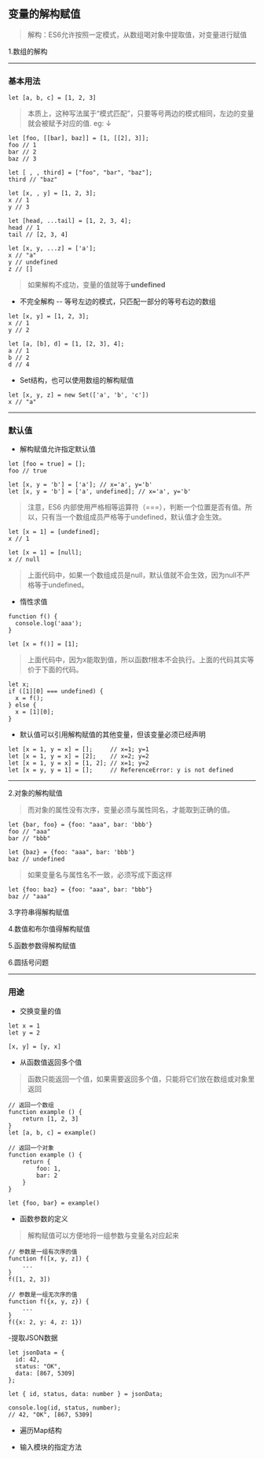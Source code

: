 ## 变量的解构赋值

> 解构：ES6允许按照一定模式，从数组喝对象中提取值，对变量进行赋值

1.数组的解构

---


### 基本用法

```
let [a, b, c] = [1, 2, 3]
```
> 本质上，这种写法属于“模式匹配”，只要等号两边的模式相同，左边的变量就会被赋予对应的值. eg: ↓

```
let [foo, [[bar], baz]] = [1, [[2], 3]];
foo // 1
bar // 2
baz // 3

let [ , , third] = ["foo", "bar", "baz"];
third // "baz"

let [x, , y] = [1, 2, 3];
x // 1
y // 3

let [head, ...tail] = [1, 2, 3, 4];
head // 1
tail // [2, 3, 4]

let [x, y, ...z] = ['a'];
x // "a"
y // undefined
z // []
```

> 如果解构不成功，变量的值就等于**undefined**

- 不完全解构 -- 等号左边的模式，只匹配一部分的等号右边的数组

```
let [x, y] = [1, 2, 3];
x // 1
y // 2

let [a, [b], d] = [1, [2, 3], 4];
a // 1
b // 2
d // 4
```

- Set结构，也可以使用数组的解构赋值

```
let [x, y, z] = new Set(['a', 'b', 'c'])
x // "a"
```
---

### 默认值

- 解构赋值允许指定默认值

```
let [foo = true] = [];
foo // true

let [x, y = 'b'] = ['a']; // x='a', y='b'
let [x, y = 'b'] = ['a', undefined]; // x='a', y='b'
```
> 注意，ES6 内部使用严格相等运算符（===），判断一个位置是否有值。所以，只有当一个数组成员严格等于undefined，默认值才会生效。

```
let [x = 1] = [undefined];
x // 1

let [x = 1] = [null];
x // null
```
> 上面代码中，如果一个数组成员是null，默认值就不会生效，因为null不严格等于undefined。

- 惰性求值

```
function f() {
  console.log('aaa');
}

let [x = f()] = [1];
```

> 上面代码中，因为x能取到值，所以函数f根本不会执行。上面的代码其实等价于下面的代码。

```
let x;
if ([1][0] === undefined) {
  x = f();
} else {
  x = [1][0];
}
```

- 默认值可以引用解构赋值的其他变量，但该变量必须已经声明

```
let [x = 1, y = x] = [];     // x=1; y=1
let [x = 1, y = x] = [2];    // x=2; y=2
let [x = 1, y = x] = [1, 2]; // x=1; y=2
let [x = y, y = 1] = [];     // ReferenceError: y is not defined
```

---

2.对象的解构赋值

> 而对象的属性没有次序，变量必须与属性同名，才能取到正确的值。

```
let {bar, foo} = {foo: "aaa", bar: 'bbb'}
foo // "aaa"
bar // "bbb"

let {baz} = {foo: "aaa", bar: 'bbb'}
baz // undefined
```

> 如果变量名与属性名不一致，必须写成下面这样
```
let {foo: baz} = {foo: "aaa", bar: "bbb"}
baz // "aaa"
```

3.字符串得解构赋值

4.数值和布尔值得解构赋值

5.函数参数得解构赋值

6.圆括号问题

---

### 用途

- 交换变量的值
```
let x = 1
let y = 2 

[x, y] = [y, x]
```

- 从函数值返回多个值
> 函数只能返回一个值，如果需要返回多个值，只能将它们放在数组或对象里返回
```
// 返回一个数组
function example () {
    return [1, 2, 3]
}
let [a, b, c] = example()

// 返回一个对象
function example () {
    return {
        foo: 1,
        bar: 2
    }
}

let {foo, bar} = example()
```

- 函数参数的定义

> 解构赋值可以方便地将一组参数与变量名对应起来

```
// 参数是一组有次序的值
function f([x, y, z]) {
    ...
}
f([1, 2, 3])

// 参数是一组无次序的值
function f({x, y, z}) {
    ...
}
f({x: 2, y: 4, z: 1})
```

-提取JSON数据
```
let jsonData = {
  id: 42,
  status: "OK",
  data: [867, 5309]
};

let { id, status, data: number } = jsonData;

console.log(id, status, number);
// 42, "OK", [867, 5309]
```
- 遍历Map结构

- 输入模块的指定方法